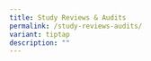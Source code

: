 ```yaml
---
title: Study Reviews & Audits
permalink: /study-reviews-audits/
variant: tiptap
description: ""
---
```

